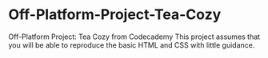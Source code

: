 # Off-Platform-Project-Tea-Cozy
Off-Platform Project: Tea Cozy from Codecademy
This project assumes that you will be able to reproduce the basic HTML and CSS with little guidance.
